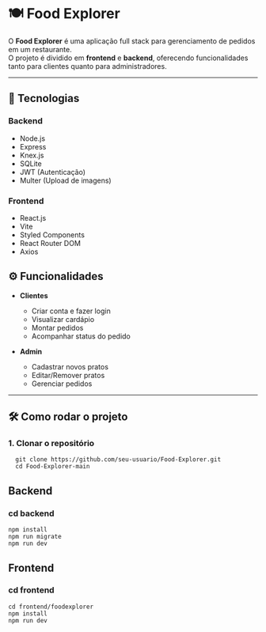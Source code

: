 # 🍽️ Food Explorer

O **Food Explorer** é uma aplicação full stack para gerenciamento de pedidos em um restaurante.  
O projeto é dividido em **frontend** e **backend**, oferecendo funcionalidades tanto para clientes quanto para administradores.

---

## 🚀 Tecnologias

### Backend
- Node.js
- Express
- Knex.js
- SQLite
- JWT (Autenticação)
- Multer (Upload de imagens)

### Frontend
- React.js
- Vite
- Styled Components
- React Router DOM
- Axios

## ⚙️ Funcionalidades

- **Clientes**
  - Criar conta e fazer login
  - Visualizar cardápio
  - Montar pedidos
  - Acompanhar status do pedido

- **Admin**
  - Cadastrar novos pratos
  - Editar/Remover pratos
  - Gerenciar pedidos

---

## 🛠️ Como rodar o projeto

### 1. Clonar o repositório
```
  git clone https://github.com/seu-usuario/Food-Explorer.git
  cd Food-Explorer-main
```
## Backend
### cd backend

```
npm install
npm run migrate
npm run dev
```

## Frontend
### cd frontend

```
cd frontend/foodexplorer
npm install
npm run dev
```
